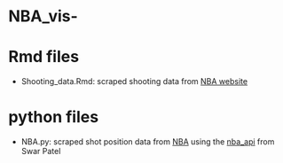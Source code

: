 # NBA_vis-

# Rmd files 
- Shooting_data.Rmd: scraped shooting data from [NBA website](https://www.nba.com/stats/players/shooting)

# python files 
- NBA.py: scraped shot position data from [NBA](www.nba.com) using the [nba_api](https://github.com/swar/nba_api) from Swar Patel
